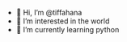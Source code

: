- 👋 Hi, I’m @tiffahana
- 👀 I’m interested in the world
- 🌱 I’m currently learning python

<!---
tiffahana/tiffahana is a ✨ special ✨ repository because its `README.md` (this file) appears on your GitHub profile.
You can click the Preview link to take a look at your changes.
--->
